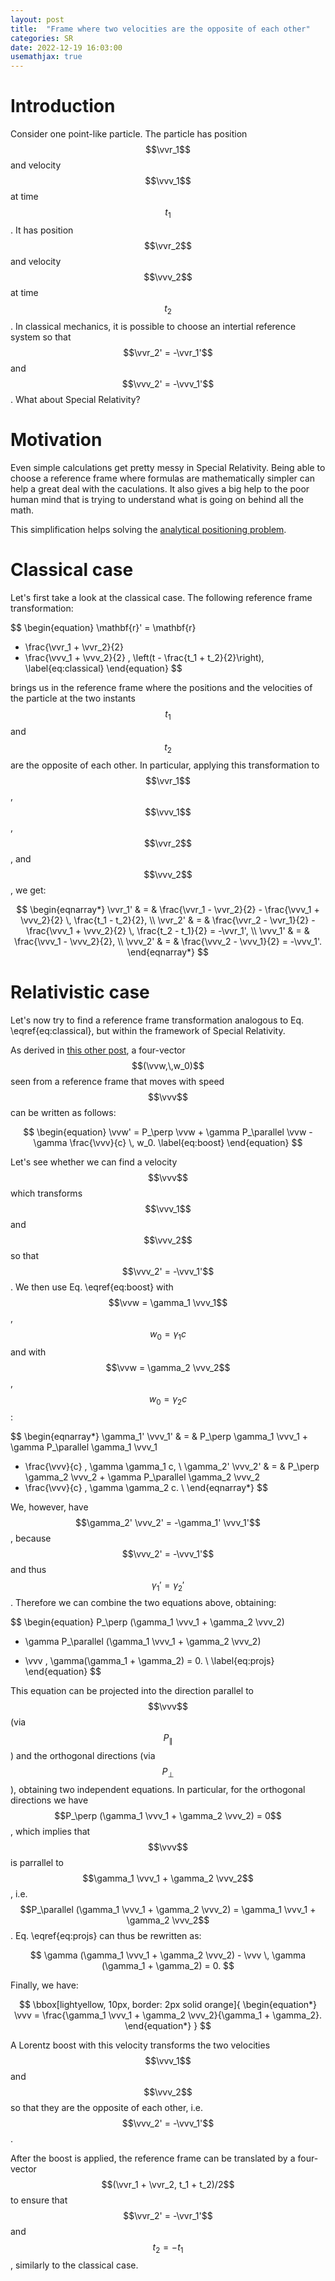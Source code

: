 ```yaml
---
layout: post
title:  "Frame where two velocities are the opposite of each other"
categories: SR
date: 2022-12-19 16:03:00
usemathjax: true
---
```


$$
\newcommand{\vini}[1]{\mathbf{#1}_{\mathrm{I}}}
\newcommand{\vmid}[1]{\mathbf{#1}_{\mathrm{M}}}
\newcommand{\vfin}[1]{\mathbf{#1}_{\mathrm{F}}}
\newcommand{\ini}[1]{#1_{\mathrm{I}}}
\newcommand{\fin}[1]{#1_{\mathrm{F}}}
\newcommand{\vvr}{\mathbf{r}}
\newcommand{\vvr}{\mathbf{r}}
\newcommand{\vvv}{\mathbf{v}}
\newcommand{\vva}{\mathbf{a}}
\newcommand{\vvu}{\mathbf{u}}
\newcommand{\vvw}{\mathbf{w}}
$$

# Introduction

Consider one point-like particle. The particle has position $$\vvr_1$$ and velocity $$\vvv_1$$ at
time $$t_1$$. It has position $$\vvr_2$$ and velocity $$\vvv_2$$ at time $$t_2$$. In classical
mechanics, it is possible to choose an intertial reference system so that $$\vvr_2' = -\vvr_1'$$
and $$\vvv_2' = -\vvv_1'$$. What about Special Relativity?

# Motivation

Even simple calculations get pretty messy in Special Relativity.
Being able to choose a reference frame where formulas are mathematically simpler can help a great
deal with the caculations. It also gives a big help to the poor human mind that is trying to
understand what is going on behind all the math.

This simplification helps solving the [analytical positioning problem](analytical-positioning).

# Classical case

Let's first take a look at the classical case. The following reference frame transformation:

$$
\begin{equation}
\mathbf{r}' =
  \mathbf{r}
  - \frac{\vvr_1 + \vvr_2}{2}
  - \frac{\vvv_1 + \vvv_2}{2} \,
    \left(t - \frac{t_1 + t_2}{2}\right),
\label{eq:classical}
\end{equation}
$$

brings us in the reference frame where the positions and the velocities of the particle at the two
instants $$t_1$$ and $$t_2$$ are the opposite of each other. In particular, applying this
transformation to $$\vvr_1$$, $$\vvv_1$$, $$\vvr_2$$, and $$\vvv_2$$, we get:

$$
\begin{eqnarray*}
\vvr_1' & = & \frac{\vvr_1 - \vvr_2}{2} - \frac{\vvv_1 + \vvv_2}{2} \,
  \frac{t_1 - t_2}{2}, \\
\vvr_2' & = & \frac{\vvr_2 - \vvr_1}{2} - \frac{\vvv_1 + \vvv_2}{2} \,
  \frac{t_2 - t_1}{2} = -\vvr_1', \\
\vvv_1' & = & \frac{\vvv_1 - \vvv_2}{2}, \\
\vvv_2' & = & \frac{\vvv_2 - \vvv_1}{2} = -\vvv_1'.
\end{eqnarray*}
$$

# Relativistic case

Let's now try to find a reference frame transformation analogous to Eq. \eqref{eq:classical}, but
within the framework of Special Relativity.

As derived in [this other post](boosts-3d), a four-vector $$(\vvw,\,w_0)$$ seen from a reference
frame that moves with speed $$\vvv$$ can be written as follows:

$$
\begin{equation}
\vvw' = P_\perp \vvw + \gamma P_\parallel \vvw - \gamma \frac{\vvv}{c} \, w_0.
\label{eq:boost}
\end{equation}
$$

Let's see whether we can find a velocity $$\vvv$$ which transforms $$\vvv_1$$ and $$\vvv_2$$ so
that $$\vvv_2' = -\vvv_1'$$.
We then use Eq. \eqref{eq:boost} with $$\vvw = \gamma_1 \vvv_1$$, $$w_0 = \gamma_1 c$$
and with $$\vvw = \gamma_2 \vvv_2$$, $$w_0 = \gamma_2 c$$:

$$
\begin{eqnarray*}
\gamma_1' \vvv_1' & = &
  P_\perp \gamma_1 \vvv_1 + \gamma P_\parallel \gamma_1 \vvv_1
- \frac{\vvv}{c} \, \gamma \gamma_1 c, \\
\gamma_2' \vvv_2' & = &
  P_\perp \gamma_2 \vvv_2 + \gamma P_\parallel \gamma_2 \vvv_2
- \frac{\vvv}{c} \, \gamma \gamma_2 c. \\
\end{eqnarray*}
$$

We, however, have $$\gamma_2' \vvv_2' = -\gamma_1' \vvv_1'$$, because $$\vvv_2' = -\vvv_1'$$ and
thus $$\gamma_1' = \gamma_2'$$. Therefore we can combine the two equations above, obtaining:

$$
\begin{equation}
P_\perp (\gamma_1 \vvv_1 + \gamma_2 \vvv_2)
  + \gamma P_\parallel (\gamma_1 \vvv_1 + \gamma_2 \vvv_2)
  - \vvv \, \gamma(\gamma_1 + \gamma_2) = 0. \\
\label{eq:projs}
\end{equation}
$$

This equation can be projected into the direction parallel to $$\vvv$$ (via $$P_\parallel$$) and
the orthogonal directions (via $$P_\perp$$), obtaining two independent equations.  In particular,
for the orthogonal directions we have $$P_\perp (\gamma_1 \vvv_1 + \gamma_2 \vvv_2) = 0$$, which
implies that $$\vvv$$ is parrallel to $$\gamma_1 \vvv_1 + \gamma_2 \vvv_2$$,
i.e. $$P_\parallel (\gamma_1 \vvv_1 + \gamma_2 \vvv_2) = \gamma_1 \vvv_1 + \gamma_2 \vvv_2$$.
Eq. \eqref{eq:projs} can thus be rewritten as:

$$
\gamma (\gamma_1 \vvv_1 + \gamma_2 \vvv_2) - \vvv \, \gamma (\gamma_1 + \gamma_2) = 0.
$$

Finally, we have:

$$
\bbox[lightyellow, 10px, border: 2px solid orange]{
\begin{equation*}
\vvv = \frac{\gamma_1 \vvv_1 + \gamma_2 \vvv_2}{\gamma_1 + \gamma_2}.
\end{equation*}
}
$$

A Lorentz boost with this velocity transforms the two velocities $$\vvv_1$$ and $$\vvv_2$$ so that
they are the opposite of each other, i.e. $$\vvv_2' = -\vvv_1'$$.

After the boost is applied, the reference frame can be translated by a four-vector
$$(\vvr_1 + \vvr_2, t_1 + t_2)/2$$ to ensure that $$\vvr_2' = -\vvr_1'$$ and $$t_2 = -t_1$$,
similarly to the classical case.
